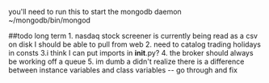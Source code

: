 you'll need to run this to start the mongodb daemon
~/mongodb/bin/mongod

##todo long term
    1. nasdaq stock screener is currently being read as a csv on disk
            I should be able to pull from web
    2. need to catalog trading holidays in consts
    3.i think I can put imports in __init__.py?
    4. the broker should always be working off a queue
    5. im dumb a didn't realize there is a difference between instance variables and class variables -- go through and fix